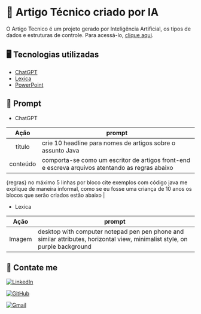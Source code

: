 # 📓 Artigo Técnico criado por IA

O Artigo Tecnico é um projeto gerado por Inteligência Artificial, os tipos de dados e estruturas de controle. Para acessá-lo, [clique aqui](https://www.dio.me/articles/explorando-java-domine-tipos-de-dados-e-estruturas-de-controle).

## 🖥️ Tecnologias utilizadas 

- [ChatGPT](https://chat.openai.com/) 
- [Lexica](https://lexica.art)
- [PowerPoint](https://www.microsoft.com/en/microsoft-365/powerpoint)

## 🤖 Prompt

- ChatGPT

|   Ação   | prompt                                                                                                                                                                                                                                                                         |
| :------: | ------------------------------------------------------------------------------------------------------------------------------------------------------------------------------------------------------------------------------------------------------------------------------ |
|  título  |  crie 10 headline para nomes de artigos sobre o assunto Java  |
| conteúdo |comporta-se como um escritor de artigos front-end e escreva arquivos atentando as regras abaixo
{regras} 
no máximo 5 linhas por bloco
cite exemplos com  código java
me explique de maneira informal, como se eu fosse uma criança de 10 anos 
os blocos que serão criados estão abaixo
 |

- Lexica

|  Ação  | prompt                                                                                 |
| :----: | -------------------------------------------------------------------------------------- |
| Imagem |  desktop with computer notepad pen pen phone and similar attributes, horizontal view, minimalist style, on purple background|

## 🔗 Contate me

[![LinkedIn](https://img.shields.io/badge/LinkedIn-0077B5?style=for-the-badge&logo=linkedin&logoColor=white)](https://www.linkedin.com/in/isabele-silvestre/)  

[![GitHub](https://img.shields.io/badge/GitHub-100000?style=for-the-badge&logo=github&logoColor=white)](https://github.com/r1znp)

[![Gmail](https://img.shields.io/badge/Gmail-333333?style=for-the-badge&logo=gmail&logoColor=red)](gmail:isabele.silvestre.27@gmail.com)
